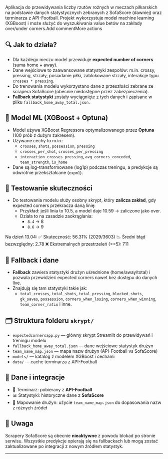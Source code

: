 
Aplikacja do przewidywania liczby rzutów rożnych w meczach piłkarskich na podstawie danych statystycznych zebranych z SofaScore (dawniej) oraz terminarza z API-Football. Projekt wykorzystuje model machine learning (XGBoost) i może służyć do wyszukiwania value betów na zakłady over/under corners.Add commentMore actions

## 🔍 Jak to działa?

- Dla każdego meczu model przewiduje **expected number of corners** (suma home + away).
- Dane wejściowe to zaawansowane statystyki zespołów: m.in. crossy, pressing, strzały, posiadanie piłki, zablokowane strzały, interakcje typu `crosses * pressing`.
- Do trenowania modelu wykorzystano dane z przeszłości zebrane ze scrapera SofaScore (obecnie niedostępne przez zabezpieczenia).
- **Fallback statystyki** zostały wyciągnięte z tych danych i zapisane w pliku `fallback_home_away_total.json`.

## 🧠 Model ML (XGBoost + Optuna)

- Model używa XGBoost Regressora optymalizowanego przez **Optuna** (100 prób z dużym zakresem).
- Używane cechy to m.in.:
  - `crosses`, `shots`, `possession`, `pressing`
  - `crosses_per_shot`, `crosses_per_pressing`
  - `interaction_crosses_pressing`, `avg_corners_conceded`, `team_strength`, `is_home`
- Dane są log-transformowane (log1p) podczas treningu, a predykcje są odwrotnie przekształcane (`expm1`).

## 🧪 Testowanie skuteczności

- Do testowania modelu służy osobny skrypt, który **zalicza zakład**, gdy expected corners przekracza daną linię:
  - Przykład: jeśli linia to 10.5, a model daje 10.59 → zaliczone jako over. 
  - Działa to na zasadzie zaokrąglania:
    - `8.4` → 8
    - `8.6` → 9

Na dzień 13.04:
✅ Skuteczność: 56.31% (2029/3603)
📉 Średni błąd bezwzględny: 2.78
❌ Ekstremalnych przestrzeleń (>=5): 711


## 💾 Fallback i dane

- **Fallback** zawiera statystyki drużyn uśrednione (home/away/total) i pozwala przewidzieć expected corners nawet bez dostępu do danych live.
- Znajdują się tam statystyki takie jak:
  - `total_crosses`, `total_shots`, `total_pressing`, `blocked_shots`, `gk_saves`, `possession`, `corners_when_losing`, `corners_when_winning`, `team_corner_ratio` i inne.

## 🗂 Struktura folderu `skrypt/`

- `expectedcornersapp.py` — główny skrypt Streamlit do przewidywań i treningu modelu
- `fallback_home_away_total.json` — dane wejściowe statystyk drużyn
- `team_name_map.json` — mapa nazw drużyn (API-Football vs SofaScore)
- `models/` — katalog z modelem XGBoost i cechami
- `data/` — cache terminarza z API-Football

## 🔗 Dane i integracje

- 📅 Terminarz: pobierany z **API-Football**
- 📊 Statystyki: historyczne dane z **SofaScore**
- 🔄 Mapowanie drużyn: użycie `team_name_map.json` do dopasowania nazw z różnych źródeł

## 🛑 Uwaga

Scrapery SofaScore są obecnie **nieaktywne** z powodu blokad po stronie serwisu. Wszystkie predykcje opierają się na fallbackach lub mogą zostać zaktualizowane po integracji z nowym źródłem statystyk.

---
